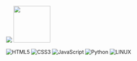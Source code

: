 ![](https://quotes-github-readme.vercel.app/api?type=horizontal&theme=radical)
  <img src="https://media.giphy.com/media/M9gbBd9nbDrOTu1Mqx/giphy.gif" width="100"/>

<div id="header" align="center">
</div>
<div>
   
![HTML5](https://img.shields.io/badge/html5-%23E34F26.svg?style=plastic&logo=html5&logoColor=white) ![CSS3](https://img.shields.io/badge/css3-%231572B6.svg?style=plastic&logo=css3&logoColor=white) ![JavaScript](https://img.shields.io/badge/javascript-%23323330.svg?style=plastic&logo=javascript&logoColor=%23F7DF1E) ![Python](https://img.shields.io/badge/python-3670A0?style=plastic&logo=python&logoColor=ffdd54) ![LINUX](https://img.shields.io/badge/Linux-FCC624?style=plastic&logo=linux&logoColor=black) 

<!--
![](https://github-readme-stats.vercel.app/api?username=LuizHenriquedez&theme=merko&hide_border=false&include_all_commits=false&count_private=true)<br/>
![](https://github-readme-stats.vercel.app/api/top-langs/?username=LuizHenriquedez&theme=merko&hide_border=false&include_all_commits=false&count_private=true&layout=compact)
  -->
</div>

